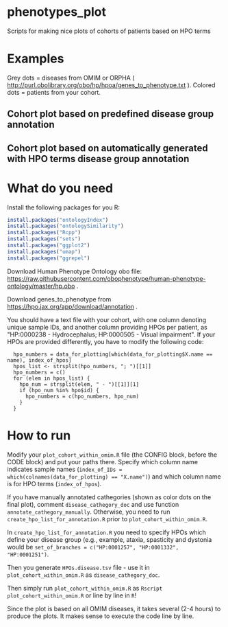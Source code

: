# phenotypes_plot

Scripts for making nice plots of cohorts of patients based on HPO terms

# Examples

Grey dots = diseases from OMIM or ORPHA ( http://purl.obolibrary.org/obo/hp/hpoa/genes_to_phenotype.txt ). Colored dots = patients from your cohort. 

## Cohort plot based on predefined disease group annotation

## Cohort plot based on automatically generated with HPO terms disease group annotation

# What do you need

Install the following packages for you R:

```R
install.packages("ontologyIndex")
install.packages("ontologySimilarity")
install.packages("Rcpp")
install.packages("sets")
install.packages("ggplot2")
install.packages("umap")
install.packages("ggrepel")
```

Download Human Phenotype Ontology obo file: https://raw.githubusercontent.com/obophenotype/human-phenotype-ontology/master/hp.obo .

Download genes_to_phenotype from https://hpo.jax.org/app/download/annotation .

You should have a text file with your cohort, with one column denoting unique sample IDs, and another column providing HPOs per patient, as "HP:0000238 - Hydrocephalus; HP:0000505 - Visual impairment". If your HPOs are provided differently, you have to modify the following code:

```
  hpo_numbers = data_for_plotting[which(data_for_plotting$X.name == name), index_of_hpos]
  hpos_list <- strsplit(hpo_numbers, "; ")[[1]]
  hpo_numbers = c()
  for (elem in hpos_list) {
    hpo_num = strsplit(elem, " - ")[[1]][1]
    if (hpo_num %in% hpo$id) {
      hpo_numbers = c(hpo_numbers, hpo_num)
    }
  }
```

# How to run

Modify your `plot_cohort_within_omim.R` file (the CONFIG block, before the CODE block) and put your paths there. Specify which column name indicates sample names (`index_of_IDs = which(colnames(data_for_plotting) == "X.name")`) and which column name is for HPO terms (`index_of_hpos`).

If you have manually annotated cathegories (shown as color dots on the final plot), comment `disease_cathegory_doc` and use function `annotate_cathegory_manually`. Otherwise, you need to run `create_hpo_list_for_annotation.R` prior to `plot_cohort_within_omim.R`.

In `create_hpo_list_for_annotation.R` you need to specify HPOs which define your disease group (e.g., example, ataxia, spasticity and dystonia would be `set_of_branches = c("HP:0001257", "HP:0001332", "HP:0001251")`. 

Then you generate `HPOs.disease.tsv` file - use it in `plot_cohort_within_omim.R` as `disease_cathegory_doc`.

Then simply run `plot_cohort_within_omim.R` as `Rscript plot_cohort_within_omim.R` or line by line in `R`!

Since the plot is based on all OMIM diseases, it takes several (2-4 hours) to produce the plots. It makes sense to execute the code line by line.